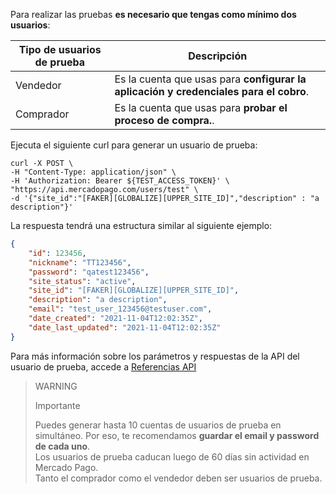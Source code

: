 Para realizar las pruebas **es necesario que tengas como mínimo dos usuarios**: 

| Tipo de usuarios de prueba | Descripción |
| --- | --- |
| Vendedor | Es la cuenta que usas para **configurar la aplicación y credenciales para el cobro**. |
| Comprador | Es la cuenta que usas para **probar el proceso de compra.**. |

Ejecuta el siguiente curl para generar un usuario de prueba:

```curl
curl -X POST \
-H "Content-Type: application/json" \
-H 'Authorization: Bearer ${TEST_ACCESS_TOKEN}' \
"https://api.mercadopago.com/users/test" \
-d '{"site_id":"[FAKER][GLOBALIZE][UPPER_SITE_ID]","description" : "a description"}'
```

La respuesta tendrá una estructura similar al siguiente ejemplo:

```json
{
    "id": 123456,
    "nickname": "TT123456",
    "password": "qatest123456",
    "site_status": "active",
    "site_id": "[FAKER][GLOBALIZE][UPPER_SITE_ID]",
    "description": "a description",
    "email": "test_user_123456@testuser.com",
    "date_created": "2021-11-04T12:02:35Z",
    "date_last_updated": "2021-11-04T12:02:35Z"
}
```

Para más información sobre los parámetros y respuestas de la API del usuario de prueba, accede a [Referencias API](https://www.mercadopago[FAKER][URL][DOMAIN]/developers/es/reference/test_user/_users_test/post)

>WARNING
>
>Importante
>
> Puedes generar hasta 10 cuentas de usuarios de prueba en simultáneo. Por eso, te recomendamos **guardar el email y password de cada uno**.
> <br/>
> Los usuarios de prueba caducan luego de 60 días sin actividad en Mercado Pago.
> <br/>
> Tanto el comprador como el vendedor deben ser usuarios de prueba.